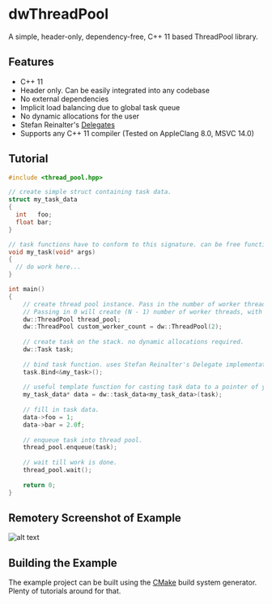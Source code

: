 # dwThreadPool

A simple, header-only, dependency-free, C++ 11 based ThreadPool library.

## Features

* C++ 11
* Header only. Can be easily integrated into any codebase
* No external dependencies
* Implicit load balancing due to global task queue
* No dynamic allocations for the user
* Stefan Reinalter's [Delegates](https://blog.molecular-matters.com/2011/09/19/generic-type-safe-delegates-and-events-in-c/)
* Supports any C++ 11 compiler (Tested on AppleClang 8.0, MSVC 14.0)

## Tutorial

```cpp
#include <thread_pool.hpp>

// create simple struct containing task data.
struct my_task_data
{
  int   foo;
  float bar;
}

// task functions have to conform to this signature. can be free functions or methods.
void my_task(void* args)
{
  // do work here...
}

int main() 
{
    // create thread pool instance. Pass in the number of worker threads as the constructor parameter. 
    // Passing in 0 will create (N - 1) number of worker threads, with N being the number of hardware threads.
    dw::ThreadPool thread_pool;
    dw::ThreadPool custom_worker_count = dw::ThreadPool(2);
    
    // create task on the stack. no dynamic allocations required.
    dw::Task task;
  
    // bind task function. uses Stefan Reinalter's Delegate implementation.
    task.Bind<&my_task>();
    
    // useful template function for casting task data to a pointer of your custom task data struct.
    my_task_data* data = dw::task_data<my_task_data>(task);
    
    // fill in task data.
    data->foo = 1;
    data->bar = 2.0f;
    
    // enqueue task into thread pool.
    thread_pool.enqueue(task);
    
    // wait till work is done.
    thread_pool.wait();
    
    return 0;
}
```

## Remotery Screenshot of Example

![alt text](https://github.com/diharaw/dwThreadPool/raw/master/doc/screenshot.png "Remotery Screenshot")

## Building the Example

The example project can be built using the [CMake](https://cmake.org/) build system generator. Plenty of tutorials around for that.
